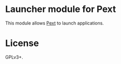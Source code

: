 # Launcher module for Pext
This module allows [Pext](https://github.com/Pext/Pext) to launch applications.

# License
GPLv3+.
